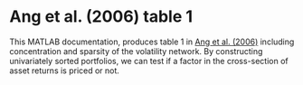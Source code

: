 # Ang et al. (2006) table 1
This MATLAB documentation, produces table 1 in [Ang et al. (2006)](https://onlinelibrary.wiley.com/doi/10.1111/j.1540-6261.2006.00836.x) including concentration and sparsity of the volatility network. By constructing univariately sorted portfolios, we can test if a factor in the cross-section of asset returns is priced or not.

